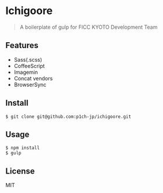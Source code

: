 # Ichigoore
> A boilerplate of gulp for FICC KYOTO Development Team

## Features
- Sass(.scss)
- CoffeeScript
- Imagemin
- Concat vendors
- BrowserSync

## Install
```
$ git clone git@github.com:p1ch-jp/ichigoore.git
```

## Usage
```
$ npm install
$ gulp
```

## License
MIT
